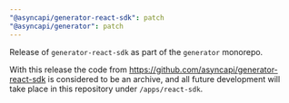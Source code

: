 ```yaml
---
"@asyncapi/generator-react-sdk": patch
"@asyncapi/generator": patch
---
```


Release of `generator-react-sdk` as part of the `generator` monorepo. 

With this release the code from https://github.com/asyncapi/generator-react-sdk is considered to be an archive, and all future development will take place in this repository under `/apps/react-sdk`.
